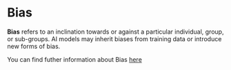 # Bias

**Bias** refers to an inclination towards or against a particular individual, group, or sub-groups. AI models may inherit biases from training data or introduce new forms of bias.

You can find futher information about Bias [here](../../T3.3/bias.md)
